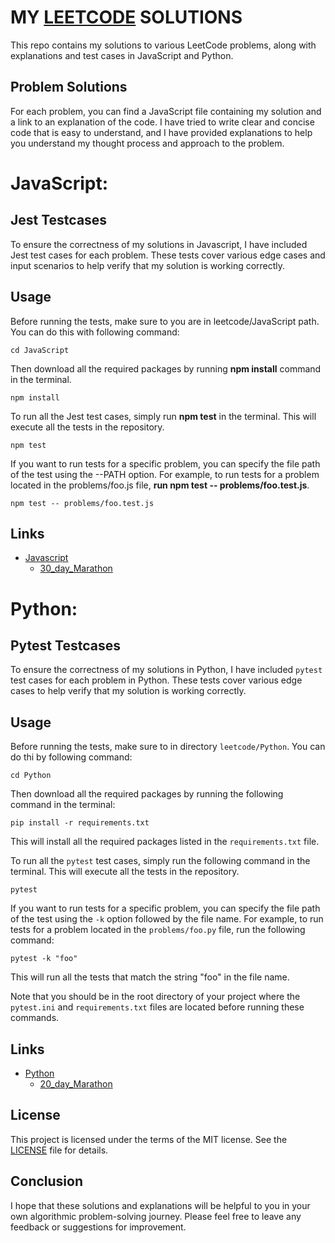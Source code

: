 # MY [LEETCODE](https://leetcode.com/ikboljonme/) SOLUTIONS

This repo contains my solutions to various LeetCode problems, along with explanations and test cases in JavaScript and Python.

## Problem Solutions

For each problem, you can find a JavaScript file containing my solution and a link to an explanation of the code. I have tried to write clear and concise code that is easy to understand, and I have provided explanations to help you understand my thought process and approach to the problem.

# JavaScript:

## Jest Testcases

To ensure the correctness of my solutions in Javascript, I have included Jest test cases for each problem. These tests cover various edge cases and input scenarios to help verify that my solution is working correctly.

## Usage

Before running the tests, make sure to you are in leetcode/JavaScript path. You can do this with following command:

```
cd JavaScript
```

Then download all the required packages by running **npm install** command in the terminal.

```
npm install
```

To run all the Jest test cases, simply run **npm test** in the terminal. This will execute all the tests in the repository.

```
npm test
```

If you want to run tests for a specific problem, you can specify the file path of the test using the --PATH option. For example, to run tests for a problem located in the problems/foo.js file, **run npm test -- problems/foo.test.js**.

```
npm test -- problems/foo.test.js
```

## Links

- [Javascript](https://github.com/IkboljonMe/leetcode/tree/main/JavaScript)
  - [30_day_Marathon](https://github.com/IkboljonMe/leetcode/tree/main/JavaScript/30days_marathon)

# Python:

## Pytest Testcases

To ensure the correctness of my solutions in Python, I have included `pytest` test cases for each problem in Python. These tests cover various edge cases to help verify that my solution is working correctly.

## Usage

Before running the tests, make sure to in directory `leetcode/Python`. You can do thi by following command:

```
cd Python
```

Then download all the required packages by running the following command in the terminal:

```
pip install -r requirements.txt
```

This will install all the required packages listed in the `requirements.txt` file.

To run all the `pytest` test cases, simply run the following command in the terminal. This will execute all the tests in the repository.

```
pytest
```

If you want to run tests for a specific problem, you can specify the file path of the test using the `-k` option followed by the file name. For example, to run tests for a problem located in the `problems/foo.py` file, run the following command:

```
pytest -k "foo"
```

This will run all the tests that match the string "foo" in the file name.

Note that you should be in the root directory of your project where the `pytest.ini` and `requirements.txt` files are located before running these commands.

## Links

- [Python](https://github.com/IkboljonMe/leetcode/tree/main/Python)
  - [20_day_Marathon](https://github.com/IkboljonMe/leetcode/tree/main/Python/20days_marathon)

## License

This project is licensed under the terms of the MIT license. See the [LICENSE](https://github.com/IkboljonMe/leetcode/blob/main/LICENSE.txt) file for details.

## Conclusion

I hope that these solutions and explanations will be helpful to you in your own algorithmic problem-solving journey. Please feel free to leave any feedback or suggestions for improvement.
